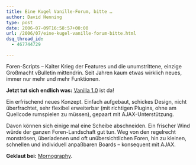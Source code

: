 ```yaml
---
title: Eine Kugel Vanille-Forum, bitte …
author: David Henning
type: post
date: 2006-07-09T16:58:57+00:00
url: /2006/07/eine-kugel-vanille-forum-bitte.html
dsq_thread_id:
  - 467744729

---
```

Foren-Scripts &#8211; Kalter Krieg der Features und die unumstrittene, einzige Großmacht vBulletin mittendrin. Seit Jahren kaum etwas wirklich neues, immer nur mehr und mehr Funktionen.

**Jetzt tut sich endlich was:** [Vanilla 1.0][1] ist da!

Ein erfrischend neues Konzept. Einfach aufgebaut, schickes Design, nicht überfrachtet, sehr flexibel erweiterbar (mit richtigen Plugins, ohne am Quellcode rumspielen zu müssen), gepaart mit AJAX-Unterstützung.

Davon können sich einige mal eine Scheibe abschneiden. Ein frischer Wind würde der ganzen Foren-Landschaft gut tun. Weg von den regelrecht monströsen, überladenen und oft unübersichtlichen Foren, hin zu kleinen, schnellen und individuell anpaßbaren Boards &#8211; konsequent mit AJAX.

**Geklaut bei:** [Mornography][2].

 [1]: http://lussumo.com/swell/103/Vanilla-1-Released/
 [2]: http://www.mornography.de/2006/07/09/vanilla-10/